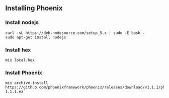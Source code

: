 Installing Phoenix
------------------

### Install nodejs

```
curl -sL https://deb.nodesource.com/setup_5.x | sudo -E bash -
sudo apt-get install nodejs
```

### Install hex

```
mix local.hex
```

### Install Phoenix

```
mix archive.install https://github.com/phoenixframework/phoenix/releases/download/v1.1.1/phoenix_new-1.1.1.ez
```
